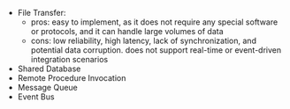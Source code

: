 - File Transfer:
	- pros: easy to implement, as it does not require any special software or protocols, and it can handle large volumes of data
	- cons: low reliability, high latency, lack of synchronization, and potential data corruption. does not support real-time or event-driven integration scenarios
- Shared Database
- Remote Procedure Invocation
- Message Queue
- Event Bus